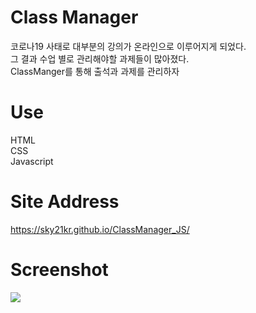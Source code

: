 # Class Manager
코로나19 사태로 대부분의 강의가 온라인으로 이루어지게 되었다.<br>
그 결과 수업 별로 관리해야할 과제들이 많아졌다.<br>
ClassManger를 통해 출석과 과제를 관리하자<br>

# Use
HTML<br>
CSS<br>
Javascript<br>

# Site Address
https://sky21kr.github.io/ClassManager_JS/

# Screenshot
<img src="https://user-images.githubusercontent.com/19388573/83968871-1f1bc400-a907-11ea-9fd7-bce38b3312eb.PNG">
